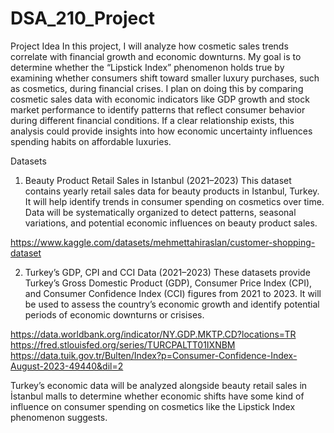 # DSA_210_Project


Project Idea
In this project, I will analyze how cosmetic sales trends correlate with financial growth and economic downturns. My goal is to determine whether the “Lipstick Index” phenomenon holds true by examining whether consumers shift toward smaller luxury purchases, such as cosmetics, during financial crises. I plan on doing this by comparing cosmetic sales data with economic indicators like GDP growth and stock market performance to identify patterns that reflect consumer behavior during different financial conditions. If a clear relationship exists, this analysis could provide insights into how economic uncertainty influences spending habits on affordable luxuries. 

Datasets 
1. Beauty Product Retail Sales in Istanbul (2021–2023)
This dataset contains yearly retail sales data for beauty products in Istanbul, Turkey.
It will help identify trends in consumer spending on cosmetics over time.
Data will be systematically organized to detect patterns, seasonal variations, and potential economic influences on beauty product sales.

https://www.kaggle.com/datasets/mehmettahiraslan/customer-shopping-dataset




2. Turkey’s GDP, CPI and CCI Data (2021–2023)
These datasets provide Turkey’s Gross Domestic Product (GDP), Consumer Price Index (CPI), and Consumer Confidence Index (CCI) figures from 2021 to 2023.
It will be used to assess the country’s economic growth and identify potential periods of economic downturns or crisises.

https://data.worldbank.org/indicator/NY.GDP.MKTP.CD?locations=TR
https://fred.stlouisfed.org/series/TURCPALTT01IXNBM
https://data.tuik.gov.tr/Bulten/Index?p=Consumer-Confidence-Index-August-2023-49440&dil=2

Turkey’s economic data will be analyzed alongside beauty retail sales in İstanbul malls to determine whether economic shifts have some kind of influence on consumer spending on cosmetics like the Lipstick Index phenomenon suggests. 


